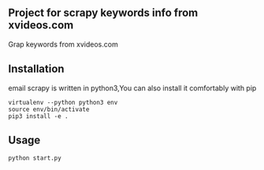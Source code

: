 ## Project for scrapy keywords info from xvideos.com
Grap keywords from xvideos.com

## Installation
email scrapy is written in python3,You can also install it comfortably with pip
```
virtualenv --python python3 env
source env/bin/activate
pip3 install -e .
```

## Usage
```
python start.py
```
